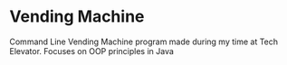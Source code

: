 # Vending Machine
 Command Line Vending Machine program made during my time at Tech Elevator. Focuses on OOP principles in Java
